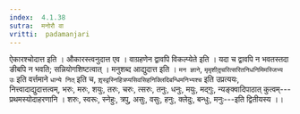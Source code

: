 ```yaml
---
index:  4.1.38
sutra:  मनोरौ वा
vritti:  padamanjari
---
```


ऐकारश्चोदात्त इति । औकारस्त्वनुदात्त एव । वाग्रहणेन द्वावपि विकल्प्येते इति । यदा च द्वावपि न भवतस्तदा ङीबपि न भवति; सन्नियोगशिष्टत्वात् । मनुशब्द आद्युदात्त इति । `मन ज्ञाने`, `मृमृशीतृ़चरित्सरितनिधनिमिमस्जिभ्य उः` इति वर्त्तमाने `धान्ये नित्` इति च, `शृ़स्वृ़स्निहित्रप्यसिवसिहनिक्लिदिबन्धिमनिभ्यश्च` इति उप्रत्ययः, नित्त्वादाद्युदात्तत्वम्, भरुः, मरुः, शयुः, तरुः, चरुः, त्सरुः, तनुः, धनुः, मयुः, मद्गुः, न्यङ्क्वादिपाठात् कुत्वम्---प्रथमस्योदाहरणानि । शरुः, स्वरूः, स्नेहुः, त्रपु, असुः, वसुः, हनुः, क्लेदुः, बन्धुः, मनुः---इति द्वितीयस्य ।।
